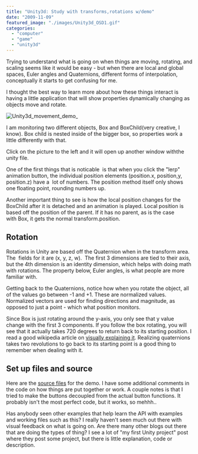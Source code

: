 ```yaml
---
title: "Unity3d: Study with transforms,rotations w/demo"
date: "2009-11-09"
featured_image: "./images/Unity3d_OSD1.gif"
categories: 
  - "computer"
  - "game"
  - "unity3d"
---
```


Trying to understand what is going on when things are moving, rotating, and scaling seems like it would be easy - but when there are local and global spaces, Euler angles and Quaternions, different forms of interpolation, conceptually it starts to get confusing for me.

I thought the best way to learn more about how these things interact is having a little application that will show properties dynamically changing as objects move and rotate.

![Unity3d_movement_demo_](./images/Unity3d_OSD1.gif "Unity3d_movement_demo_")

I am monitoring two different objects, Box and BoxChild(very creative, I know). Box child is nested inside of the bigger box, so properties work a little differently with that.

Click on the picture to the left and it will open up another window withthe unity file.

One of the first things that is noticable  is that when you click the "lerp" animation button, the individual position elements (position.x, position,y, position.z) have a  lot of numbers. The position method itself only shows one floating point, rounding numbers up.

Another important thing to see is how the local position changes for the BoxChild after it is detached and an animation is played. Local position is based off the position of the parent. If it has no parent, as is the case with Box, it gets the normal transform.position.

## Rotation

Rotations in Unity are based off the Quaternion when in the transform area.  The  fields for it are (x, y, z, w).  The first 3 dimensions are tied to their axis, but the 4th dimension is an identity dimension, which helps with doing math with rotations. The property below, Euler angles, is what people are more familiar with.

Getting back to the Quaternions, notice how when you rotate the object, all of the values go between -1 and +1. These are normalized values. Normalized vectors are used for finding directions and magnitude, as opposed to just a point - which what position monitors.

Since Box is just rotating around the y-axis, you only see that y value change with the first 3 components. If you follow the box rotating, you will see that it actually takes 720 degrees to return back to its starting position. I read a good wikipedia article on [visually explaining it](http://en.wikipedia.org/wiki/Quaternions_and_spatial_rotation). Realizing quaternions  takes two revolutions to go back to its starting point is a good thing to remember when dealing with it.

## Set up files and source

Here are the [source files](/unity3d/vectorClass.rar) for the demo. I have some additional comments in the code on how things are put together or work. A couple notes is that I tried to make the buttons decoupled from the actual button functions. It probably isn't the most perfect code, but it works, so mehhh..

Has anybody seen other examples that help learn the API with examples and working files such as this? I really haven't seen much out there with visual feedback on what is going on. Are there many other blogs out there that are doing the types of thing? I see a lot of "my first Unity project" post where they post some project, but there is little explanation, code or description.
